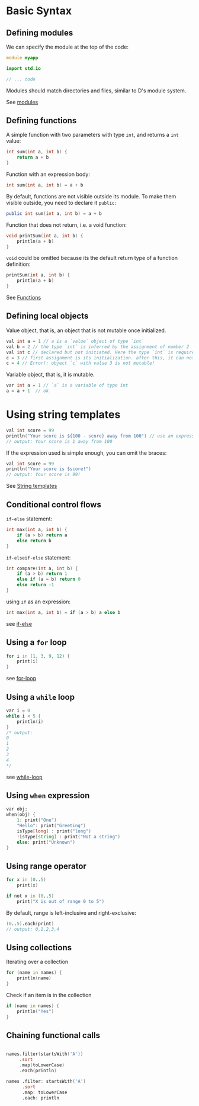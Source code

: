 # Basic Syntax

## Defining modules

We can specify the module at the top of the code:

```d
module myapp

import std.io

// ... code
```

Modules should match directories and files, similar to D's module system.

See [modules](modules.md)

## Defining functions

A simple function with two parameters with type `int`, and returns a `int` value:

```d
int sum(int a, int b) {
	return a + b
}
```

Function with an expression body:

```d
int sum(int a, int b) = a + b
```

By default, functions are not visible outside its module. 
To make them visible outside, you need to declare it `public`:

```d
public int sum(int a, int b) = a + b
```

Function that does not return, i.e. a void function:

```d
void printSum(int a, int b) {
	println(a + b)
}
```

`void` could be omitted because its the default return type of a function definition:

```d
printSum(int a, int b) {
	println(a + b)
}
```

See [Functions](functions.md)


## Defining local objects

Value object, that is, an object that is not mutable once initialized.

```d
val int a = 1 // a is a `value` object of type `int`
val b = 2 // the type `int` is inferred by the assignment of number 2
val int c // declared but not initiated. Here the type `int` is required because there is no value to infer
c = 3 // first assignment is its initialization. after this, it can not be modified
c = 4 // Error!: object `c` with value 3 is not mutable!
```

Variable object, that is, it is mutable.

```d
var int a = 1 // `a` is a variable of type int
a = a + 1  // ok
```

# Using string templates

```d
val int score = 99
println("Your score is ${100 - score} away from 100") // use an expression in `${..}` inline block.
// output: Your score is 1 away from 100
```

If the expression used is simple enough, you can omit the braces:

```d
val int score = 99
println("Your score is $score!")
// output: Your score is 99!
```

See [String templates](string-templates.md)

## Conditional control flows

`if-else` statement:

```d
int max(int a, int b) {
	if (a > b) return a
	else return b
}
```

`if-elseif-else` statement:

```d
int compare(int a, int b) {
	if (a > b) return 1
	else if (a = b) return 0
	else return -1
}
```

using `if` as an expression:

```d
int max(int a, int b) = if (a > b) a else b
```

see [if-else](if-else.md)


## Using a `for` loop

```d
for i in (1, 3, 9, 12) {
	print(i)
}
```

see [for-loop](control-flow.md#for-loop)

## Using a `while` loop

```d
var i = 0
while i < 5 {
	println(i)
}
/* output: 
0
1
2
3
4
*/
```

see [while-loop](while-loop.md)

## Using `when` expression

```d
var obj;
when(obj) {
	1: print("One")
	"Hello": print("Greeting")
	isType[long] : print("long")
	!isType[string] : print("Not a string")
	else: print("Unknown")
}
```

## Using range operator

```d
for x in (0..5)
	print(x)

if not x in (0..5)
	print("X is out of range 0 to 5")
```

By default, range is left-inclusive and right-exclusive:

```d
(0..5).each(print)
// output: 0,1,2,3,4
```

## Using collections

Iterating over a collection

```d
for (name in names) {
	println(name)
}
```

Check if an item is in the collection

```d
if (name in names) {
	println("Yes")
}
```

## Chaining functional calls

```d

names.filter(startsWith('A'))
     .sort
     .map(toLowerCase)
     .each(println) 

names .filter: startsWith('A')
      .sort
      .map: toLowerCase
      .each: println


```
